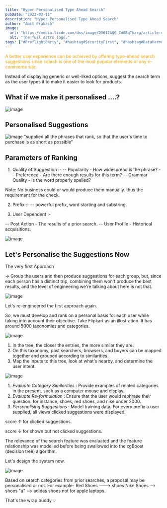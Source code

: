 ```yaml
---
title: "Hyper Personalised Type Ahead Search"
pubDate: "2023-03-11"
description: "Hyper Personalised Type Ahead Search"
author: "Amit Prakash"
image:
  url: "https://media.licdn.com/dms/image/D5612AQG_CdGBqTkzrg/article-cover_image-shrink_720_1280/0/1678553365604?e=1713398400&v=beta&t=MPP_TKvRrTkupKWk9Cck0Xf40Wu49L1oB3KZaEEl_UI"
  alt: "The full Astro logo."
tags: ["#PreflightParty", "#hashtag#SecurityFirst", "#hashtag#DataHarmony", "#hashtag#NoMoreWebWalls"]
---
```


<span style="color:orange">A better user experience can be achieved by offering type-ahead search suggestions since search is one of the most popular elements of any e-commerce site.</span>

Instead of displaying generic or well-liked options, suggest the search term as the user types it to make it easier to look for products.

## What if we make it personalised ....?

![image](https://media.licdn.com/dms/image/D5612AQH4TSioOLr4jw/article-inline_image-shrink_1500_2232/0/1678554000431?e=1713398400&v=beta&t=WxWvvVieoiny04KUtARnhJhglgIataLAkKK0Q4PHG4o)

## Personalised Suggestions 

![image](https://media.licdn.com/dms/image/D5612AQFAKAtLMxVHrA/article-inline_image-shrink_1500_2232/0/1678554246024?e=1713398400&v=beta&t=YPP9q7T2vQ0IQvCQcm-Bk0KOCbgd-d4rBimEQ36OGuM)
"supplied all the phrases that rank, so that the user's time to purchase is as short as possible"

## Parameters of Ranking

1. Quality of Suggestion :- 
 -- Popularity - How widespread is the phrase?
 -- Preference - Are there enough results for this term?
 -- Grammar Quality - is the word properly spelled?

Note: No business could or would produce them manually. thus the requirement for the check.

2. Prefix :-
 -- powerful prefix, word starting and substring.

3. User Dependent :-

 -- Post Action - The results of a prior search.
 -- User Profile - Historical acquisitions.

 ![image](https://media.licdn.com/dms/image/D5612AQEMZfW8EhhCVA/article-inline_image-shrink_1500_2232/0/1678554897358?e=1713398400&v=beta&t=Oc06JNjvugpWhDwRsH3YpbrqKbzwhZaEl_X2kQy2X-Q)

 ## Let's Personalise the Suggestions Now

 The very first Approach

-> Group the users and then produce suggestions for each group, but, since each person has a distinct trip, combining them won't produce the best results, and the level of engineering we're talking about here is not that.

![image](https://media.licdn.com/dms/image/D5612AQFEX1yix0EOGw/article-inline_image-shrink_1500_2232/0/1678555190583?e=1713398400&v=beta&t=S656eKsGsc5KUc8TYq60Og-QXj8_fySqauyRsh98Yhc)

Let's re-engineered the first approach again.

So, we must develop and rank on a personal basis for each user while taking into account their objective. Take Flipkart as an illustration. It has around 5000 taxonomies and categories.

![image](https://media.licdn.com/dms/image/D5612AQGo0UsNXm7Grw/article-inline_image-shrink_1000_1488/0/1678555527218?e=1713398400&v=beta&t=t9ImchxRKZyneJihxbAIOI2UPWhnj8RQbS1NtIqVxDM)

1. In the tree, the closer the entries, the more similar they are.
2. On this taxonomy, past searchers, browsers, and buyers can be mapped together and grouped according to similarities.
3. Map the inputs to this tree, look at what's nearby, and determine the user intent.

![image](https://media.licdn.com/dms/image/D5612AQEL4_5nnUvQpg/article-inline_image-shrink_1500_2232/0/1678555826256?e=1713398400&v=beta&t=vgsr6WnH0T8hPHW3yquSSVwzG6bnSjKA5GKjSGa0qqs)

1. *Evaluate Category Similarities* : Provide examples of related categories in the present. such as a computer mouse and display.
2. *Evaluate Re-formulation* : Ensure that the user would rephrase their question. for instance, shoes, red shoes, and nike under 2000.
3. *Personalising Suggestions* : Model training data. For every prefix a user supplied, all views clicked suggestions were displayed.

score ↑ for clicked suggestions.

score ↓ for shown but not clicked suggestions.

The relevance of the search feature was evaluated and the feature relationship was modelled before being swallowed into the xgBoost (decision tree) algorithm.

Let's design the system now.

![image](https://media.licdn.com/dms/image/D5612AQG0SyqZQ0wFJQ/article-inline_image-shrink_1500_2232/0/1678557504082?e=1713398400&v=beta&t=qqAW0yuIV-l4lI7kCQs3buJhWO3mmMUzCwnOwfg7MG0)

Based on search categories from prior searches, a proposal may be personalised or not.
For example-
Red Shoes ---> shoes
Nike Shoes --> shoes
"a" --> adidas shoes not for apple laptops.


That's the wrap buddy 💡